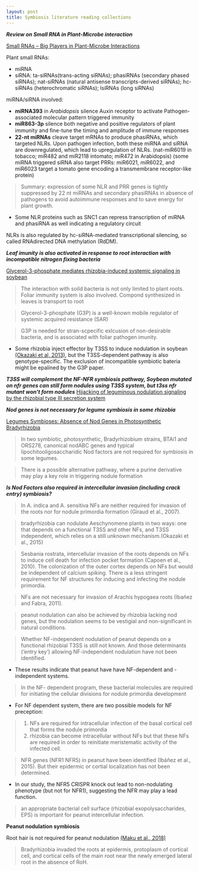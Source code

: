 ```yaml
---
layout: post
title: Symbiosis literature reading collections
---
```

_**Review on Small RNA in Plant-Microbe interaction**_

[Small RNAs – Big Players in Plant-Microbe Interactions](https://www.sciencedirect.com/science/article/abs/pii/S1931312819303658)

Plant small RNAs:
  * miRNA
  * siRNA: ta-siRNAs(trans-acting siRNAs); phasiRNAs (secondary phased siRNAs); nat-siRNAs (natural antisense transcripts-derived siRNAs); hc-siRNAs (heterochromatic siRNAs); lsiRNAs (long siRNAs)
 
miRNA/siRNA involved:
 * **miRNA393** in _Arabidopsis_ silence Auxin receptor to activate Pathogen-associated molecular pattern triggered immunity
 * **miR863-3p** silence both negative and positive regulators of plant immunity and ﬁne-tune the timing and amplitude of immune responses
 * **22-nt miRNAs** cleave target mRNAs to produce phasiRNAs, which targeted NLRs. Upon pathogen infection, both these miRNA and siRNA are downregulated, which lead to upregulation of NLRs.
  (nat-miR6019 in tobacco; miR482 and miR2118 intomato; miR472 in Arabidopsis)
  (some miRNA triggered siRNA also target PRRs: miR6021, miR6022, and miR6023 target a tomato gene encoding a transmembrane receptor-like protein)
  > Summary: expression of some NLR and PRR genes is tightly suppressed by 22 nt miRNAs and secondary phasiRNAs in absence of pathogens to avoid autoimmune responses and to save energy for plant growth.
  * Some NLR proteins such as SNC1 can repress transcription of miRNA and phasiRNA as well indicating a regulatory circuit

NLRs is also regulated by hc-siRNA-mediated transcriptional silencing, so called RNAdirected DNA methylation (RdDM).

_**Leaf imunity is also activated in response to root interaction with incompatible nitrogen fixing bacteria**_

[Glycerol-3-phosphate mediates rhizobia-induced systemic signaling in soybean](https://www.nature.com/articles/s41467-019-13318-8)

>The interaction with soild bacteria is not only limited to plant roots. Foliar immunity system is also involved. Compond synthesized in leaves is transport to root

>Glycerol-3-phosphate (G3P) is a well-known mobile regulator of systemic acquired resistance (SAR)

>G3P is needed for stran-scpecific exlcusion of non-desirable bacteria, and is associated with foliar pathogen imunity.

* Some rhizobia inject effector by T3SS to induce nodulation in soybean [(Okazaki et al, 2013)](https://www.pnas.org/content/110/42/17131.short), but the T3SS-dependent pathway is also genotype-specific. The exclusion of incompatible symbiotic bateria might be epalined by the G3P paper. 

**_T3SS will complement the NF-NFR symbiosis pathway, Soybean mutated on nfr genes can still form nodules using T3SS system, but t3ss nfr mutant won't form nodules_**
[Hijacking of leguminous nodulation signaling by the rhizobial type III secretion system](https://www.pnas.org/content/110/42/17131.long)


**_Nod genes is not necessary for legume symbiosis in some rhizobia_**

[Legumes Symbioses: Absence of Nod Genes in Photosynthetic Bradyrhizobia](https://science.sciencemag.org/content/316/5829/1307.long)

>In two symbiotic, photosynthetic, Bradyrhizobium strains, BTAi1 and ORS278, canonical nodABC genes and typical lipochitooligosaccharidic Nod factors are not required for symbiosis in some legumes.

>There is a possible alternative pathway, where a purine derivative may play a key role in triggering nodule formation

**_Is Nod Factors also required in intercellular invasion (including crack entry) symbiosis?_**

>In A. indica and A. sensitiva NFs are neither required for invasion of the roots nor for nodule primordia formation (Giraud et al., 2007).

>bradyrhizobia can nodulate Aeschynomene plants in two ways: one that depends on a functional T3SS and other NFs, and T3SS independent, which relies on a still unknown mechanism.(Okazaki et al., 2015)

>Sesbania rostrata, intercellular invasion of the roots depends on NFs to induce cell death for infection pocket formation (Capoen et al., 2010). 
> The colonization of the outer cortex depends on NFs but would be independent of calcium spiking. 
>There is a less stringent requirement for NF structures for inducing and infecting the nodule primordia.

>NFs are not necessary for invasion of Arachis hypogaea roots (Ibañez and Fabra, 2011).


>peanut nodulation can also be achieved by rhizobia lacking nod genes, but the nodulation seems to be vestigial and non-significant in natural conditions.

>Whether NF-independent nodulation of peanut depends on a functional rhizobial T3SS is still not known. And those determinants (‘entry key’) allowing NF-independent nodulation have not been identified.

* These results indicate that peanut have have NF-dependent and -independent systems. 
>In the NF- dependent program, these bacterial molecules are required for initiating the cellular divisions for nodule primordia development

* For NF dependent system, there are two possible models for NF preception:
>1. NFs are required for intracellular infection of the basal cortical cell that forms the nodule primordia
>2. rhizobia can become intracellular without NFs but that these NFs are required in order to reinitiate meristematic activity of the infected cell.

> NFR genes (NFR1 NFR5) in peanut have been identified (Ibáñez et al., 2015). But their epidermic or cortial localization has not been determined. 

* In our study, the NFR5 CRISPR knock out lead to non-nodulating phenotype (but not for NFR1), suggesting the NFR may play a lead function.

>an appropriate bacterial cell surface (rhizobial exopolysaccharides, EPS) is important for peanut intercellular infection.


**Peanut nodulation symbiosis**

Root hair is not required for peanut nodulation [(Maku et al., 2018)](https://www.scirp.org/html/4-2603784_86057.htm)

>Bradyrhizobia invaded the roots at epidermis, protoplasm of cortical cell, and cortical cells of the main root near the newly emerged lateral root in the absence of RoH.


